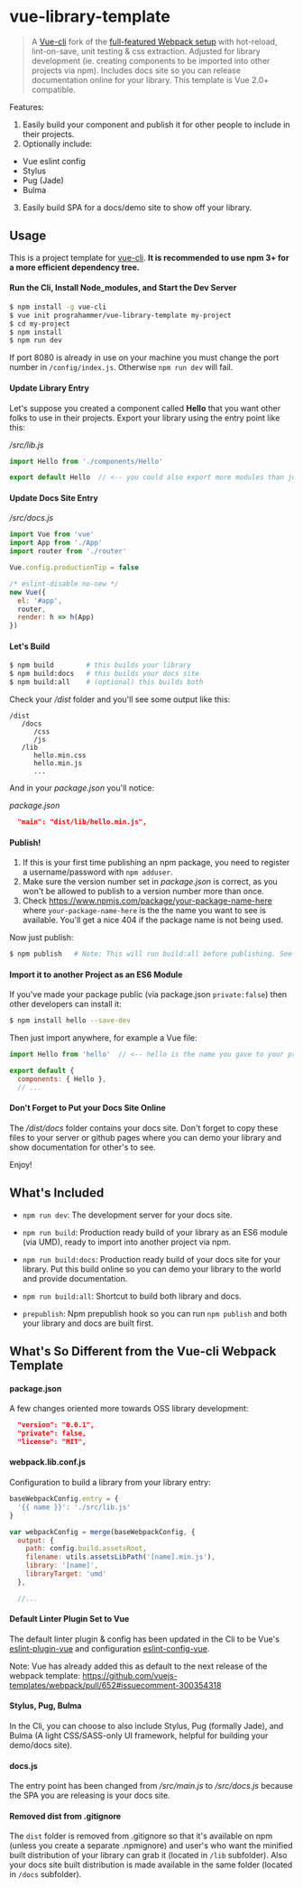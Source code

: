 # vue-library-template

> A [Vue-cli](https://github.com/vuejs/vue-cli) fork of the [full-featured Webpack setup](http://vuejs-templates.github.io/webpack) with hot-reload, lint-on-save, unit testing & css extraction.
> Adjusted for library development (ie. creating components to be imported into other projects via npm).
> Includes docs site so you can release documentation online for your library.
> This template is Vue 2.0+ compatible. 

Features:  

1. Easily build your component and publish it for other people to include in their projects.  
2. Optionally include: 
 - Vue eslint config 
 - Stylus
 - Pug (Jade)
 - Bulma  
3. Easily build SPA for a docs/demo site to show off your library.  

## Usage

This is a project template for [vue-cli](https://github.com/vuejs/vue-cli). **It is recommended to use npm 3+ for a more efficient dependency tree.**  

#### Run the Cli, Install Node_modules, and Start the Dev Server

``` bash
$ npm install -g vue-cli
$ vue init prograhammer/vue-library-template my-project
$ cd my-project
$ npm install
$ npm run dev
```

If port 8080 is already in use on your machine you must change the port number in `/config/index.js`. Otherwise `npm run dev` will fail.

#### Update Library Entry

Let's suppose you created a component called **Hello** that you want other folks to use in their projects. Export your library using the entry point like this:  

*/src/lib.js*
```javascript
import Hello from './components/Hello'

export default Hello  // <-- you could also export more modules than just the default
```

#### Update Docs Site Entry

*/src/docs.js*
```javascript
import Vue from 'vue'
import App from './App'
import router from './router'

Vue.config.productionTip = false

/* eslint-disable no-new */
new Vue({
  el: '#app',
  router,
  render: h => h(App)
})
```

#### Let's Build

``` bash
$ npm build        # this builds your library
$ npm build:docs   # this builds your docs site
$ npm build:all    # (optional) this builds both
```

Check your */dist* folder and you'll see some output like this:  

```
/dist
   /docs
      /css
      /js
   /lib
      hello.min.css
      hello.min.js
      ...
```

And in your *package.json* you'll notice:  

*package.json*

```json
  "main": "dist/lib/hello.min.js",
```

#### Publish!

1. If this is your first time publishing an npm package, you need to register a username/password with `npm adduser`.  
2. Make sure the version number set in *package.json* is correct, as you won't be allowed to publish to a version number more than once.  
3. Check https://www.npmjs.com/package/your-package-name-here where `your-package-name-here` is the the name you want to see is available.   You'll get a nice 404 if the package name is not being used.  

Now just publish:  

``` bash
$ npm publish   # Note: This will run build:all before publishing. See package.json prepublish (hook).
```

#### Import it to another Project as an ES6 Module

If you've made your package public (via package.json `private:false`) then other developers can install it:  

``` bash
$ npm install hello --save-dev
```

Then just import anywhere, for example a Vue file:  

```javascript
import Hello from 'hello'  // <-- hello is the name you gave to your project when you ran the Cli

export default {
  components: { Hello },
  // ...

```

#### Don't Forget to Put your Docs Site Online

The */dist/docs* folder contains your docs site. Don't forget to copy these files to your server or github pages where you can demo your library and show documentation for other's to see.  
  
Enjoy!  


## What's Included

- `npm run dev`: The development server for your docs site.

- `npm run build`: Production ready build of your library as an ES6 module (via UMD), ready to import into another project via npm.

- `npm run build:docs`: Production ready build of your docs site for your library. Put this build online so you can demo your library to the world and provide documentation.

- `npm run build:all`: Shortcut to build both library and docs.  

- `prepublish`: Npm prepublish hook so you can run `npm publish` and both your library and docs are built first.

## What's So Different from the Vue-cli Webpack Template

#### package.json

A few changes oriented more towards OSS library development:  

```json
  "version": "0.0.1",
  "private": false,
  "license": "MIT",
```

#### webpack.lib.conf.js

Configuration to build a library from your library entry:

```javascript
baseWebpackConfig.entry = {
  '{{ name }}': './src/lib.js'
}

var webpackConfig = merge(baseWebpackConfig, {
  output: {
    path: config.build.assetsRoot,
    filename: utils.assetsLibPath('[name].min.js'),
    library: '[name]',
    libraryTarget: 'umd'
  },

  //...
```

#### Default Linter Plugin Set to Vue

The default linter plugin & config has been updated in the Cli to be Vue's [eslint-plugin-vue](https://github.com/vuejs/eslint-plugin-vue) and configuration [eslint-config-vue](https://github.com/vuejs/eslint-config-vue).  
  
Note: Vue has already added this as default to the next release of the webpack template: https://github.com/vuejs-templates/webpack/pull/652#issuecomment-300354318  

#### Stylus, Pug, Bulma

In the Cli, you can choose to also include Stylus, Pug (formally Jade), and Bulma (A light CSS/SASS-only UI framework, helpful for building your demo/docs site).

#### docs.js

The entry point has been changed from */src/main.js* to */src/docs.js* because the SPA you are releasing is your docs site.  

#### Removed dist from .gitignore

The `dist` folder is removed from .gitignore so that it's available on npm (unless you create a separate .npmignore) and user's who want the minified built distribution of your library can grab it (located in `/lib` subfolder). Also your docs site built distribution is made available in the same folder (located in `/docs` subfolder).  
